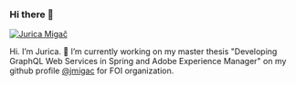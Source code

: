 ### Hi there 👋
[![Jurica Migač](http://juricamigac.com/projekti/git_profil/git.jpg)](https://www.juricamigac.com)

Hi. I’m Jurica. 🔭 I’m currently working on my master thesis "Developing GraphQL Web Services in Spring and Adobe Experience Manager" on my github profile [@jmigac](https://github.com/jmigac) for FOI organization. 
<!--
**jmigac/jmigac** is a ✨ _special_ ✨ repository because its `README.md` (this file) appears on your GitHub profile.

Here are some ideas to get you started:

- 🔭 I’m currently working on ...
- 🌱 I’m currently learning ...
- 👯 I’m looking to collaborate on ...
- 🤔 I’m looking for help with ...
- 💬 Ask me about ...
- 📫 How to reach me: ...
- 😄 Pronouns: ...
- ⚡ Fun fact: ...
-->
